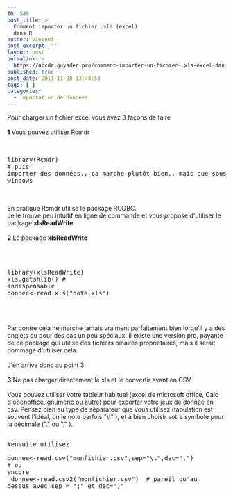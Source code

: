 ```yaml
---
ID: 549
post_title: >
  Comment importer un fichier .xls (excel)
  dans R
author: Vincent
post_excerpt: ""
layout: post
permalink: >
  https://abcdr.guyader.pro/comment-importer-un-fichier-.xls-excel-dans-r/
published: true
post_date: 2011-11-08 13:44:53
tags: [ ]
categories:
  - importation de données
---
```

Pour charger un fichier excel vous avez 3 façons de faire<br /><br /><strong>1</strong> Vous pouvez utiliser Rcmdr<br /><br /> <pre lang='rsplus'><br />library(Rcmdr) <br /># puis importer des données.. ça marche plutôt bien.. mais que sous windows<br /> </code></pre> <br />En pratique Rcmdr utilise le package RODBC.<br />Je le trouve peu intuitif en ligne de commande et vous propose d'utiliser le package <strong>xlsReadWrite</strong><br /><br /><strong>2</strong> Le package <strong>xlsReadWrite</strong> <br /><br /> <pre lang='rsplus'><br /> library(xlsReadWrite)<br />xls.getshlib() # indispensable<br />donnee&lt;-read.xls("data.xls")<br /> </code></pre> <br /><br />Par contre cela ne marche jamais vraiment parfaitement bien lorqu'il y a des onglets ou pour des cas un peu spéciaux. Il existe une version pro, payante de ce package qui utilise des fichiers binaires propriétaires, mais il serait dommage d'utiliser cela.<br /><br />J'en arrive donc au point 3<br /><br /><strong>3</strong> Ne pas charger directement le xls et le convertir avant en CSV<br /><br />Vous pouvez utiliser votre tableur habituel (excel de microsoft office, Calc d'openoffice, gnumeric ou autre) pour exporter votre jeux de donnée en csv. Pensez bien au type de séparateur que vous utilisez (tabulation est souvent l'idéal, on le note parfois "\t" ), et à bien choisir votre symbole pour la décimale ("." ou "," ).<br /> <pre lang='rsplus'><br />#ensuite utilisez<br /> donnee&lt;-read.csv("monfichier.csv",sep="\t",dec=",")<br /># ou encore<br /> donnee&lt;-read.csv2("monfichier.csv")  # pareil qu'au dessus avec sep = ";" et dec="," <br /></code></pre> <br /><br /><br /><br /><br /><br /><br /><br />